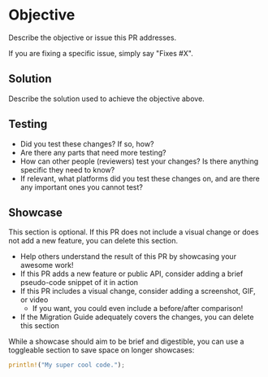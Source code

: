 # Objective

Describe the objective or issue this PR addresses.

If you are fixing a specific issue, simply say "Fixes #X".

## Solution

Describe the solution used to achieve the objective above.

## Testing

- Did you test these changes? If so, how?
- Are there any parts that need more testing?
- How can other people (reviewers) test your changes? Is there anything specific they need to know?
- If relevant, what platforms did you test these changes on, and are there any important ones you cannot test?

## Showcase

This section is optional. If this PR does not include a visual change or does not add a new feature, you can delete this section.

- Help others understand the result of this PR by showcasing your awesome work!
- If this PR adds a new feature or public API, consider adding a brief pseudo-code snippet of it in action
- If this PR includes a visual change, consider adding a screenshot, GIF, or video
  - If you want, you could even include a before/after comparison!
- If the Migration Guide adequately covers the changes, you can delete this section

While a showcase should aim to be brief and digestible, you can use a toggleable section to save space on longer showcases:

```rust
println!("My super cool code.");
```
